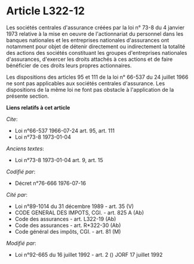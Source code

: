 # Article L322-12

Les sociétés centrales d'assurance créées par la loi n° 73-8 du 4 janvier 1973 relative à la mise en oeuvre de l'actionnariat
du personnel dans les banques nationales et les entreprises nationales d'assurances ont notamment pour objet de détenir
directement ou indirectement la totalité des actions des sociétés constituant les groupes d'entreprises nationales
d'assurances, d'exercer les droits attachés à ces actions et de faire bénéficier de ces droits leurs propres actionnaires.

Les dispositions des articles 95 et 111 de la loi n° 66-537 du 24 juillet 1966 ne sont pas applicables aux sociétés centrales
d'assurance. Les dispositions de la même loi ne font pas obstacle à l'application de la présente section.

**Liens relatifs à cet article**

_Cite_:

  - Loi n°66-537 1966-07-24 art. 95, art. 111
  - Loi n°73-8 1973-01-04

_Anciens textes_:

  - Loi n°73-8 1973-01-04 art. 9, art. 15

_Codifié par_:

  - Décret n°76-666 1976-07-16

_Cité par_:

  - Loi n°89-1014 du 31 décembre 1989 - art. 35 (V)
  - CODE GENERAL DES IMPOTS, CGI. - art. 825 A (Ab)
  - Code des assurances - art. L322-19 (Ab)
  - Code des assurances - art. R*322-30 (Ab)
  - Code général des impôts, CGI. - art. 81 (M)

_Modifié par_:

  - Loi n°92-665 du 16 juillet 1992 - art. 2 () JORF 17 juillet 1992
